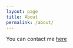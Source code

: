 ```yaml
---
layout: page
title: About
permalink: /about/
---
```


You can contact me [here](raghava.sugeeth@gmail.com)